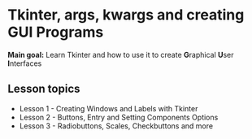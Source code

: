 # Tkinter, args, kwargs and creating GUI Programs

**Main goal:** Learn Tkinter and how to use it to create **G**raphical **U**ser **I**nterfaces 

## Lesson topics

- Lesson 1 - Creating Windows and Labels with Tkinter
- Lesson 2 - Buttons, Entry and Setting Components Options
- Lesson 3 - Radiobuttons, Scales, Checkbuttons and more
